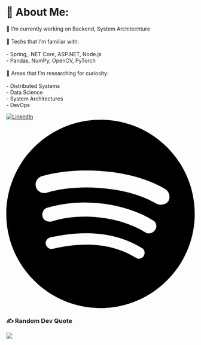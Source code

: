# 💫 About Me:
🔭 I’m currently working on Backend, System Architechture <br><br>🙌 Techs that I'm familiar with:<br><br>- Spring, .NET Core, ASP.NET, Node.js <br>- Pandas, NumPy, OpenCV, PyTorch<br><br>👀 Areas that I’m researching for curiosity:<br><br>- Distributed Systems <br>- Data Science <br>- System Architectures <br>- DevOps

[![LinkedIn](https://img.shields.io/badge/LinkedIn-%230077B5.svg?logo=linkedin&logoColor=white)](https://linkedin.com/in/mahmutenescevik)  <a href="https://open.spotify.com/user/x1i9db1ts8b0jbzxuieydtt68?si=5f549e97cff14e4f" target="_blank" rel="noopener noreferrer">
  <svg role="img" viewBox="0 0 24 24" xmlns="http://www.w3.org/2000/svg">
    <path d="M12 0C5.4 0 0 5.4 0 12s5.4 12 12 12 12-5.4 12-12S18.66 0 12 0zm5.521 17.34c-.24.359-.66.48-1.021.24-2.82-1.74-6.36-2.101-10.561-1.141-.418.122-.779-.179-.899-.539-.12-.421.18-.78.54-.9 4.56-1.021 8.52-.6 11.64 1.32.42.18.479.659.301 1.02zm1.44-3.3c-.301.42-.841.6-1.262.3-3.239-1.98-8.159-2.58-11.939-1.38-.479.12-1.02-.12-1.14-.6-.12-.48.12-1.021.6-1.141C9.6 9.9 15 10.561 18.72 12.84c.361.181.54.78.241 1.2zm.12-3.36C15.24 8.4 8.82 8.16 5.16 9.301c-.6.179-1.2-.181-1.38-.721-.18-.601.18-1.2.72-1.381 4.26-1.26 11.28-1.02 15.721 1.621.539.3.719 1.02.419 1.56-.299.421-1.02.599-1.559.3z"/>
  </svg>
</a>

### ✍️ Random Dev Quote
![](https://quotes-github-readme.vercel.app/api?type=vertical&theme=radical)
